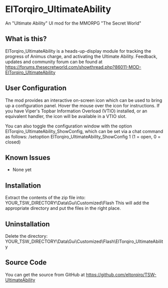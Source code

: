 ElTorqiro_UltimateAbility
=========================
An "Ultimate Ability" UI mod for the MMORPG "The Secret World"
   
   
What is this?
-------------
ElTorqiro_UltimateAbility is a heads-up-display module for tracking the progress of Animus charge, and activating the Ultimate Ability.
Feedback, updates and community forum can be found at https://forums.thesecretworld.com/showthread.php?86011-MOD-ElTorqiro_UltimateAbility
   
   
User Configuration
------------------
The mod provides an interactive on-screen icon which can be used to bring up a configuration panel.  Hover the mouse over the icon for instructions.  If you have Viper's Topbar Information Overload (VTIO) installed, or an equivalent handler, the icon will be available in a VTIO slot.
   
You can also toggle the configuration window with the option ElTorqiro_UltimateAbility_ShowConfig, which can be set via a chat command as follows:
/setoption ElTorqiro_UltimateAbility_ShowConfig 1
(1 = open, 0 = closed)
   
   
Known Issues
------------
* None yet   
   
  
Installation
------------
Extract the contents of the zip file into: YOUR_TSW_DIRECTORY\Data\Gui\Customized\Flash
This will add the appropriate directory and put the files in the right place.

Uninstallation
--------------
Delete the directory: YOUR_TSW_DIRECTORY\Data\Gui\Customized\Flash\ElTorqiro_UltimateAbility
   
   
Source Code
-----------
You can get the source from GitHub at https://github.com/eltorqiro/TSW-UltimateAbility